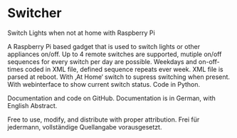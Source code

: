 # Switcher
Switch Lights when not at home with Raspberry Pi 

A Raspberry Pi based gadget that is used to switch lights or other appliances on/off. 
Up to 4 remote switches are supported, mutiple on/off sequences for every switch per day are possible. 
Weekdays and on-off-times coded in XML file, defined sequence repeats ever week. XML file is parsed at reboot. 
With ‚At Home‘ switch to supress switching when present. With webinterface to show current switch status. Code in Python.

Documentation and code on GitHub. 
Documentation is in German, with English Abstract.  

Free to use, modify, and distribute with proper attribution.
Frei für jedermann, vollständige Quellangabe vorausgesetzt.

